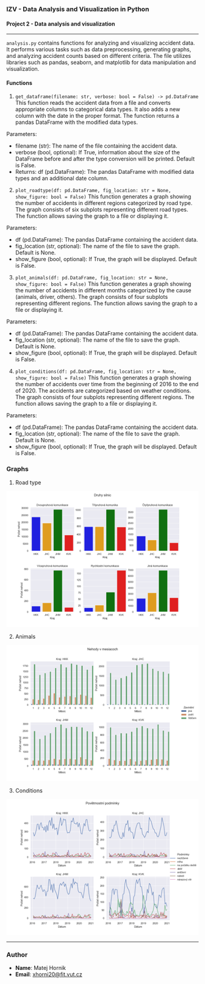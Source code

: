 ### IZV - Data Analysis and Visualization in Python
#### Project 2 - Data analysis and visualization

-----

`analysis.py` contains functions for analyzing and visualizing accident data. It performs various tasks such as data preprocessing, generating graphs, and analyzing accident counts based on different criteria. The file utilizes libraries such as pandas, seaborn, and matplotlib for data manipulation and visualization.


#### Functions
1. `get_dataframe(filename: str, verbose: bool = False) -> pd.DataFrame`
This function reads the accident data from a file and converts appropriate columns to categorical data types. It also adds a new column with the date in the proper format. The function returns a pandas DataFrame with the modified data types.

Parameters:

- filename (str): The name of the file containing the accident data.
- verbose (bool, optional): If True, information about the size of the DataFrame before and after the type conversion will be printed. Default is False.
- Returns: df (pd.DataFrame): The pandas DataFrame with modified data types and an additional date column.

2. `plot_roadtype(df: pd.DataFrame, fig_location: str = None, show_figure: bool = False)`
This function generates a graph showing the number of accidents in different regions categorized by road type. The graph consists of six subplots representing different road types. The function allows saving the graph to a file or displaying it.

Parameters:

- df (pd.DataFrame): The pandas DataFrame containing the accident data.
- fig_location (str, optional): The name of the file to save the graph. Default is None.
- show_figure (bool, optional): If True, the graph will be displayed. Default is False.

3. `plot_animals(df: pd.DataFrame, fig_location: str = None, show_figure: bool = False)`
This function generates a graph showing the number of accidents in different months categorized by the cause (animals, driver, others). The graph consists of four subplots representing different regions. The function allows saving the graph to a file or displaying it.

Parameters:

- df (pd.DataFrame): The pandas DataFrame containing the accident data.
- fig_location (str, optional): The name of the file to save the graph. Default is None.
- show_figure (bool, optional): If True, the graph will be displayed. Default is False.

4. `plot_conditions(df: pd.DataFrame, fig_location: str = None, show_figure: bool = False)`
This function generates a graph showing the number of accidents over time from the beginning of 2016 to the end of 2020. The accidents are categorized based on weather conditions. The graph consists of four subplots representing different regions. The function allows saving the graph to a file or displaying it.

Parameters:

- df (pd.DataFrame): The pandas DataFrame containing the accident data.
- fig_location (str, optional): The name of the file to save the graph. Default is None.
- show_figure (bool, optional): If True, the graph will be displayed. Default is False.

### Graphs

1. Road type

![alt text](data/01_road.png "Road type")

2. Animals

![alt text](data/02_animals.png "Animals")

3. Conditions

![alt text](data/03_conditions.png "Conditions")





----

### Author
- **Name**: Matej Hornik
- **Email**: xhorni20@fit.vut.cz
